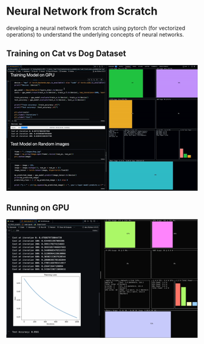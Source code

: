# Neural Network from Scratch

developing a neural network from scratch using pytorch (for vectorized operations) to understand the underlying concepts of neural networks.


## Training on Cat vs Dog Dataset

![movie](../images/catvdog_train.gif)

## Running on GPU

![alt text](../images/gpu_nn_from_scratch.png)